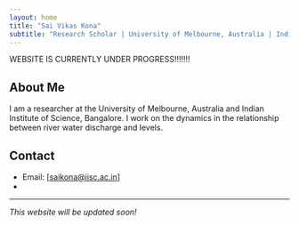 ```yaml
---
layout: home
title: "Sai Vikas Kona"
subtitle: "Research Scholar | University of Melbourne, Australia | Indian Institute of Science, Bangalore"
---
```


<link rel="stylesheet" href="style.css">

WEBSITE IS CURRENTLY UNDER PROGRESS!!!!!!!

## About Me

I am a researcher at the University of Melbourne, Australia and Indian Institute of Science, Bangalore. I work on the dynamics in the relationship between river water discharge and levels.  


## Contact

- Email: [saikona@iisc.ac.in]
- 

---

*This website will be updated soon!*
